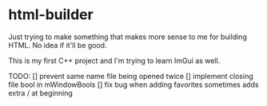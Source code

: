 # html-builder

Just trying to make something that makes more sense to me for building HTML. No idea if it'll be good.

This is my first C++ project and I'm trying to learn ImGui as well.

TODO:
[] prevent same name file being opened twice
[] implement closing file bool in mWindowBools
[] fix bug when adding favorites sometimes adds extra / at beginning
